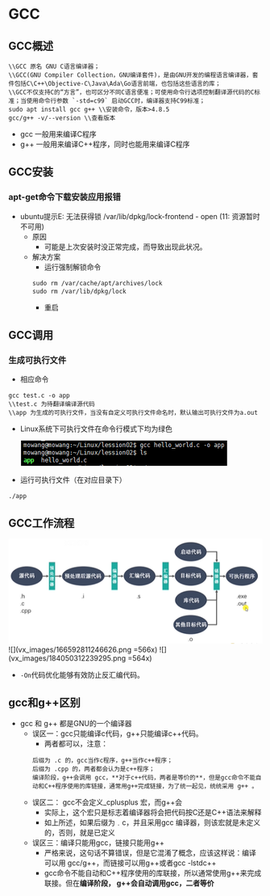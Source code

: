 # GCC
## GCC概述
```
\\GCC 原名 GNU C语言编译器；
\\GCC(GNU Compiler Collection，GNU编译套件)，是由GNU开发的编程语言编译器，套件包括C\C++\Objective-C\Java\Ada\Go语言前端，也包括这些语言的库；
\\GCC不仅支持C的“方言”，也可区分不同C语言便准；可使用命令行选项控制翻译源代码的C标准；当使用命令行参数 `-std=c99` 启动GCC时，编译器支持C99标准；
sudo apt install gcc g++ \\安装命令，版本>4.8.5
gcc/g++ -v/--version \\查看版本
```
- gcc 一般用来编译C程序
- g++ 一般用来编译C++程序，同时也能用来编译C程序

## GCC安装
### apt-get命令下载安装应用报错
- ubuntu提示E: 无法获得锁 /var/lib/dpkg/lock-frontend - open (11: 资源暂时不可用)
    - 原因
        - 可能是上次安装时没正常完成，而导致出现此状况。
    - 解决方案
        - 运行强制解锁命令
        ```
        sudo rm /var/cache/apt/archives/lock
        sudo rm /var/lib/dpkg/lock
        ```
        - 重启
        
## GCC调用
### 生成可执行文件
- 相应命令
```
gcc test.c -o app
\\test.c 为待翻译编译源代码
\\app 为生成的可执行文件，当没有自定义可执行文件命名时，默认输出可执行文件为a.out
```
- Linux系统下可执行文件在命令行模式下均为绿色

     ![](vx_images/573461611220167.png)
- 运行可执行文件（在对应目录下）
```
./app
```

## GCC工作流程
![](vx_images/403782411238593.png)
![](vx_images/166592811246626.png =566x)
![](vx_images/184050312239295.png =564x)
- `-On`代码优化能够有效防止反汇编代码。

## gcc和g++区别
- gcc 和 g++ 都是GNU的一个编译器
    - 误区一：gcc只能编译c代码，g++只能编译c++代码。
        - 两者都可以，注意：
        ```
        后缀为 .c 的，gcc当作c程序，g++当作c++程序；
        后缀为 .cpp 的，两者都会认为是c++程序；
        编译阶段，g++会调用 gcc，**对于c++代码，两者是等价的**，但是gcc命令不能自动和C++程序使用的库链接，通常用g++完成链接，为了统一起见，统统采用 g++ 。
        ```
    - 误区二： gcc不会定义_cplusplus 宏，而g++会
        - 实际上，这个宏只是标志着编译器将会把代码按C还是C++语法来解释
        - 如上所述，如果后缀为﹒c，并且采用gcc 编译器，则该宏就是未定义的，否则，就是已定义
    - 误区三：编译只能用gcc，链接只能用g++
        - 严格来说，这句话不算错误，但是它混淆了概念，应该这样说：编译可以用 gcc/g++，而链接可以用g++或者gcc -lstdc++
        - gcc命令不能自动和C++程序使用的库联接，所以通常使用g++来完成联接。但在**编译阶段， g++会自动调用gcc，二者等价**

